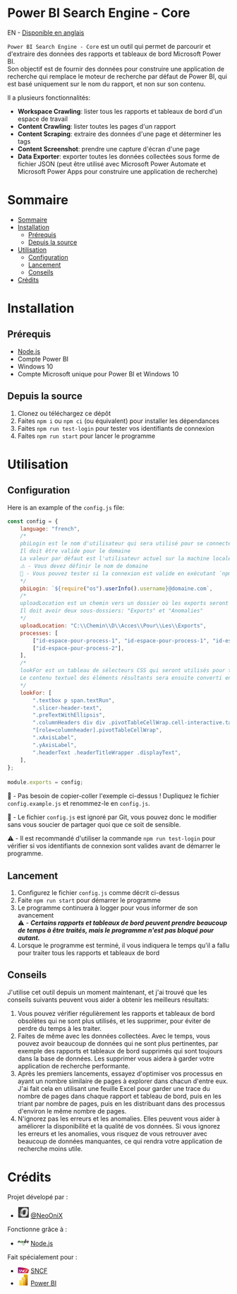 <!-- prettier-ignore-start -->
<!-- omit in toc -->
# Power BI Search Engine - Core
<!-- prettier-ignore-end -->

EN - [Disponible en anglais](/README.md)

`Power BI Search Engine - Core` est un outil qui permet de parcourir et d'extraire des données des rapports et tableaux de bord Microsoft Power BI.  
Son objectif est de fournir des données pour construire une application de recherche qui remplace le moteur de recherche par défaut de Power BI, qui est basé uniquement sur le nom du rapport, et non sur son contenu.

Il a plusieurs fonctionnalités:

-   **Workspace Crawling**: lister tous les rapports et tableaux de bord d'un espace de travail
-   **Content Crawling**: lister toutes les pages d'un rapport
-   **Content Scraping**: extraire des données d'une page et déterminer les tags
-   **Content Screenshot**: prendre une capture d'écran d'une page
-   **Data Exporter**: exporter toutes les données collectées sous forme de fichier JSON (peut être utilisé avec Microsoft Power Automate et Microsoft Power Apps pour construire une application de recherche)

# Sommaire

-   [Sommaire](#sommaire)
-   [Installation](#installation)
    -   [Prérequis](#prérequis)
    -   [Depuis la source](#depuis-la-source)
-   [Utilisation](#utilisation)
    -   [Configuration](#configuration)
    -   [Lancement](#lancement)
    -   [Conseils](#conseils)
-   [Crédits](#crédits)

# Installation

## Prérequis

-   [Node.js](https://nodejs.org/en/download/)
-   Compte Power BI
-   Windows 10
-   Compte Microsoft unique pour Power BI et Windows 10

## Depuis la source

1. Clonez ou téléchargez ce dépôt
2. Faites `npm i` ou `npm ci` (ou équivalent) pour installer les dépendances
3. Faites `npm run test-login` pour tester vos identifiants de connexion
4. Faites `npm run start` pour lancer le programme

# Utilisation

## Configuration

Here is an example of the `config.js` file:

```js
const config = {
    language: "french",
    /*
    pbiLogin est le nom d'utilisateur qui sera utilisé pour se connecter à Power BI
    Il doit être valide pour le domaine
    La valeur par défaut est l'utilisateur actuel sur la machine locale
    ⚠️ - Vous devez définir le nom de domaine
    📝 - Vous pouvez tester si la connexion est valide en exécutant `npm run test-login` dans un terminal
    */
    pbiLogin: `${require("os").userInfo().username}@domaine.com`,
    /*
    uploadLocation est un chemin vers un dossier où les exports seront enregistrés
    Il doit avoir deux sous-dossiers: "Exports" et "Anomalies"
    */
    uploadLocation: "C:\\Chemin\\D\\Acces\\Pour\\Les\\Exports",
    processes: [
        ["id-espace-pour-process-1", "id-espace-pour-process-1", "id-espace-pour-process-1"],
        ["id-espace-pour-process-2"],
    ],
    /*
    lookFor est un tableau de sélecteurs CSS qui seront utilisés pour trouver les éléments qui seront lus
    Le contenu textuel des éléments résultants sera ensuite converti en mots-clés
    */
    lookFor: [
        ".textbox p span.textRun",
        ".slicer-header-text",
        ".preTextWithEllipsis",
        ".columnHeaders div div .pivotTableCellWrap.cell-interactive.tablixAlignCenter",
        "[role=columnheader].pivotTableCellWrap",
        ".xAxisLabel",
        ".yAxisLabel",
        ".headerText .headerTitleWrapper .displayText",
    ],
};

module.exports = config;
```

📝 - Pas besoin de copier-coller l'exemple ci-dessus ! Dupliquez le fichier `config.example.js` et renommez-le en `config.js`.

🔐 - Le fichier `config.js` est ignoré par Git, vous pouvez donc le modifier sans vous soucier de partager quoi que ce soit de sensible.

⚠️ - Il est recommandé d'utiliser la commande `npm run test-login` pour vérifier si vos identifiants de connexion sont valides avant de démarrer le programme.

## Lancement

1. Configurez le fichier `config.js` comme décrit ci-dessus
2. Faite `npm run start` pour démarrer le programme
3. Le programme continuera à logger pour vous informer de son avancement  
   ⚠️ - **_Certains rapports et tableaux de bord peuvent prendre beaucoup de temps à être traités, mais le programme n'est pas bloqué pour autant._**
4. Lorsque le programme est terminé, il vous indiquera le temps qu'il a fallu pour traiter tous les rapports et tableaux de bord

## Conseils

J'utilise cet outil depuis un moment maintenant, et j'ai trouvé que les conseils suivants peuvent vous aider à obtenir les meilleurs résultats:

1. Vous pouvez vérifier régulièrement les rapports et tableaux de bord obsolètes qui ne sont plus utilisés, et les supprimer, pour éviter de perdre du temps à les traiter.
2. Faites de même avec les données collectées. Avec le temps, vous pouvez avoir beaucoup de données qui ne sont plus pertinentes, par exemple des rapports et tableaux de bord supprimés qui sont toujours dans la base de données. Les supprimer vous aidera à garder votre application de recherche performante.
3. Après les premiers lancements, essayez d'optimiser vos processus en ayant un nombre similaire de pages à explorer dans chacun d'entre eux. J'ai fait cela en utilisant une feuille Excel pour garder une trace du nombre de pages dans chaque rapport et tableau de bord, puis en les triant par nombre de pages, puis en les distribuant dans des processus d'environ le même nombre de pages.
4. N'ignorez pas les erreurs et les anomalies. Elles peuvent vous aider à améliorer la disponibilité et la qualité de vos données. Si vous ignorez les erreurs et les anomalies, vous risquez de vous retrouver avec beaucoup de données manquantes, ce qui rendra votre application de recherche moins utile.

# Crédits

Projet dévelopé par :

-   <img width="25px" src="docs/img/onix.png"> [@NeoOniX](https://github.com/NeoOniX)

Fonctionne grâce à :

-   <img width="25px" src="docs/img/node.png"> [Node.js](https://nodejs.org/)

Fait spécialement pour :

-   <img width="25px" src="docs/img/sncf.png"> [SNCF](https://sncf.com/)
-   <img width="25px" src="docs/img/pbi.png"> [Power BI](https://powerbi.microsoft.com/)
